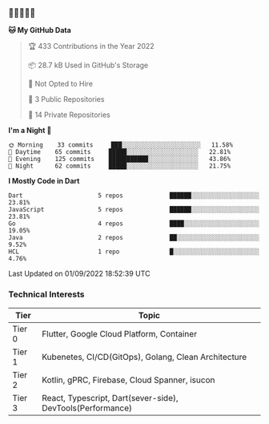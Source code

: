 ### 🤯🤯🤯🤯🤯

<!--START_SECTION:waka-->
**🐱 My GitHub Data** 

> 🏆 433 Contributions in the Year 2022
 > 
> 📦 28.7 kB Used in GitHub's Storage 
 > 
> 🚫 Not Opted to Hire
 > 
> 📜 3 Public Repositories 
 > 
> 🔑 14 Private Repositories  
 > 
**I'm a Night 🦉** 

```text
🌞 Morning    33 commits     ███░░░░░░░░░░░░░░░░░░░░░░   11.58% 
🌆 Daytime    65 commits     █████░░░░░░░░░░░░░░░░░░░░   22.81% 
🌃 Evening    125 commits    ███████████░░░░░░░░░░░░░░   43.86% 
🌙 Night      62 commits     █████░░░░░░░░░░░░░░░░░░░░   21.75%

```


**I Mostly Code in Dart** 

```text
Dart                     5 repos             ██████░░░░░░░░░░░░░░░░░░░   23.81% 
JavaScript               5 repos             ██████░░░░░░░░░░░░░░░░░░░   23.81% 
Go                       4 repos             ████░░░░░░░░░░░░░░░░░░░░░   19.05% 
Java                     2 repos             ██░░░░░░░░░░░░░░░░░░░░░░░   9.52% 
HCL                      1 repo              █░░░░░░░░░░░░░░░░░░░░░░░░   4.76%

```



 Last Updated on 01/09/2022 18:52:39 UTC
<!--END_SECTION:waka-->

### Technical Interests

| Tier | Topic | 
| -------- | -------- |
| Tier 0 | Flutter, Google Cloud Platform, Container |
| Tier 1 | Kubenetes, CI/CD(GitOps), Golang, Clean Architecture |
| Tier 2 | Kotlin, gPRC, Firebase, Cloud Spanner, isucon | 
| Tier 3 | React, Typescript, Dart(sever-side), DevTools(Performance) |
